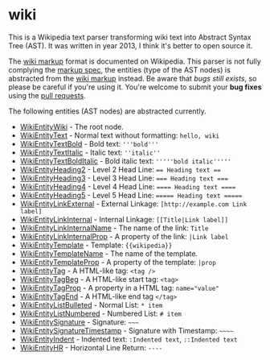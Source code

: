# wiki

This is a Wikipedia text parser transforming wiki text into Abstract Syntax Tree
(AST). It was written in year 2013, I think it's better to open source it.

The [wiki markup](https://en.wikipedia.org/wiki/Help:Wiki_markup) format is 
documented on Wikipedia. This parser is not fully complying the 
[markup spec](https://www.mediawiki.org/wiki/Markup_spec), the entities (type of
the AST nodes) is abstracted from the [wiki markup](https://en.wikipedia.org/wiki/Help:Wiki_markup)
instead. Be aware that *bugs still exists*, so please be careful if you're using
it. You're welcome to submit your **bug fixes** using the 
[pull requests](https://help.github.com/articles/using-pull-requests/).

The following entities (AST nodes) are abstracted currently.

* [WikiEntityWiki]() - The root node.
* [WikiEntityText]() - Normal text without formatting: `hello, wiki`
* [WikiEntityTextBold]() - Bold text: `'''bold'''`
* [WikiEntityTextItalic]() - Italic text: `''italic''`
* [WikiEntityTextBoldItalic]() - Bold italic text: `'''''bold italic'''''`
* [WikiEntityHeading2]() - Level 2 Head Line: `== Heading text ==`
* [WikiEntityHeading3]() - Level 3 Head Line: `=== Heading text ===`
* [WikiEntityHeading4]() - Level 4 Head Line: `==== Heading text ====`
* [WikiEntityHeading5]() - Level 5 Head Line: `===== Heading text =====`
* [WikiEntityLinkExternal]() - External Linkage: `[http://example.com Link label]`
* [WikiEntityLinkInternal]() - Internal Linkage: `[[Title|Link label]]`
* [WikiEntityLinkInternalName]() - The name of the link: `Title`
* [WikiEntityLinkInternalProp]() - A property of the link: `|Link label`
* [WikiEntityTemplate]() - Template: `{{wikipedia}}`
* [WikiEntityTemplateName]() - The name of the template.
* [WikiEntityTemplateProp]() - A property of the template: `|prop`
* [WikiEntityTag]() - A HTML-like tag: `<tag />`
* [WikiEntityTagBeg]() - A HTML-like start tag: `<tag>`
* [WikiEntityTagProp]() - A property in a HTML tag: `name="value"`
* [WikiEntityTagEnd]() - A HTML-like end tag `</tag>`
* [WikiEntityListBulleted]() - Normal List: `* item`
* [WikiEntityListNumbered]() - Numbered List: `# item`
* [WikiEntitySignature]() - Signature: `~~~`
* [WikiEntitySignatureTimestamp]() - Signature with Timestamp: `~~~~`
* [WikiEntityIndent]() - Indented text: `:Indented text`, `::Indented text`
* [WikiEntityHR]() - Horizontal Line Return: `----`
